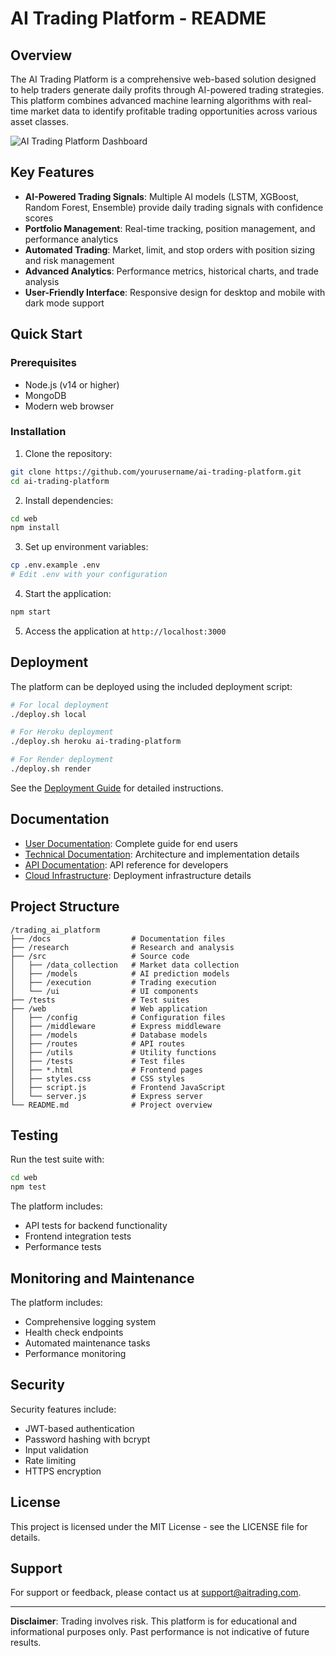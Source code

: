 # AI Trading Platform - README

## Overview

The AI Trading Platform is a comprehensive web-based solution designed to help traders generate daily profits through AI-powered trading strategies. This platform combines advanced machine learning algorithms with real-time market data to identify profitable trading opportunities across various asset classes.

![AI Trading Platform Dashboard](https://example.com/dashboard-preview.png)

## Key Features

- **AI-Powered Trading Signals**: Multiple AI models (LSTM, XGBoost, Random Forest, Ensemble) provide daily trading signals with confidence scores
- **Portfolio Management**: Real-time tracking, position management, and performance analytics
- **Automated Trading**: Market, limit, and stop orders with position sizing and risk management
- **Advanced Analytics**: Performance metrics, historical charts, and trade analysis
- **User-Friendly Interface**: Responsive design for desktop and mobile with dark mode support

## Quick Start

### Prerequisites
- Node.js (v14 or higher)
- MongoDB
- Modern web browser

### Installation

1. Clone the repository:
```bash
git clone https://github.com/yourusername/ai-trading-platform.git
cd ai-trading-platform
```

2. Install dependencies:
```bash
cd web
npm install
```

3. Set up environment variables:
```bash
cp .env.example .env
# Edit .env with your configuration
```

4. Start the application:
```bash
npm start
```

5. Access the application at `http://localhost:3000`

## Deployment

The platform can be deployed using the included deployment script:

```bash
# For local deployment
./deploy.sh local

# For Heroku deployment
./deploy.sh heroku ai-trading-platform

# For Render deployment
./deploy.sh render
```

See the [Deployment Guide](docs/deployment_guide.md) for detailed instructions.

## Documentation

- [User Documentation](docs/user_documentation.md): Complete guide for end users
- [Technical Documentation](docs/technical_documentation.md): Architecture and implementation details
- [API Documentation](web/API_DOCUMENTATION.md): API reference for developers
- [Cloud Infrastructure](docs/cloud_infrastructure.md): Deployment infrastructure details

## Project Structure

```
/trading_ai_platform
├── /docs                  # Documentation files
├── /research              # Research and analysis
├── /src                   # Source code
│   ├── /data_collection   # Market data collection
│   ├── /models            # AI prediction models
│   ├── /execution         # Trading execution
│   └── /ui                # UI components
├── /tests                 # Test suites
├── /web                   # Web application
│   ├── /config            # Configuration files
│   ├── /middleware        # Express middleware
│   ├── /models            # Database models
│   ├── /routes            # API routes
│   ├── /utils             # Utility functions
│   ├── /tests             # Test files
│   ├── *.html             # Frontend pages
│   ├── styles.css         # CSS styles
│   ├── script.js          # Frontend JavaScript
│   └── server.js          # Express server
└── README.md              # Project overview
```

## Testing

Run the test suite with:

```bash
cd web
npm test
```

The platform includes:
- API tests for backend functionality
- Frontend integration tests
- Performance tests

## Monitoring and Maintenance

The platform includes:
- Comprehensive logging system
- Health check endpoints
- Automated maintenance tasks
- Performance monitoring

## Security

Security features include:
- JWT-based authentication
- Password hashing with bcrypt
- Input validation
- Rate limiting
- HTTPS encryption

## License

This project is licensed under the MIT License - see the LICENSE file for details.

## Support

For support or feedback, please contact us at support@aitrading.com.

---

**Disclaimer**: Trading involves risk. This platform is for educational and informational purposes only. Past performance is not indicative of future results.
